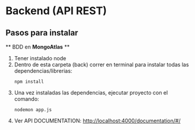 # Backend (API REST)
## Pasos para instalar


** BDD en <b>MongoAtlas</b> **

1. Tener instalado node</li>
2. Dentro de esta carpeta (back) correr en terminal para instalar todas las dependencias/librerias: 
    ```console
    npm install
    ```
3. Una vez instaladas las dependencias, ejecutar proyecto con el comando: 
    ```console
    nodemon app.js
    ```
4. Ver API DOCUMENTATION: <a href="http://localhost:4000/documentation/#/">http://localhost:4000/documentation/#/</a>
